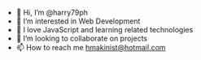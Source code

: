 - 👋 Hi, I’m @harry79ph
- 👀 I’m interested in Web Development
- 🌱 I love JavaScript and learning related technologies
- 💞️ I’m looking to collaborate on projects
- 📫 How to reach me hmakinist@hotmail.com


<!---
harry79ph/harry79ph is a ✨ special ✨ repository because its `README.md` (this file) appears on your GitHub profile.
You can click the Preview link to take a look at your changes.
--->
